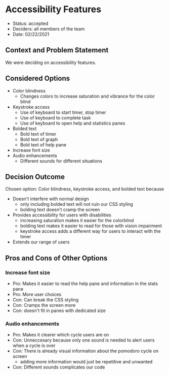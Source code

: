 # Accessibility Features

* Status: accepted
* Deciders: all members of the team
* Date: 02/22/2021

## Context and Problem Statement

We were deciding on accessibility features.

## Considered Options

* Color blindness
  - Changes colors to increase saturation and vibrance for the color blind
* Keystroke access
  - Use of keyboard to start timer, stop timer
  - Use of keyboard to complete task
  - Use of keyboard to open help and statistics panes
* Bolded text
  - Bold text of timer
  - Bold text of graph
  - Bold text of help pane
* Increase font size
* Audio enhancements
  - Different sounds for different situations

## Decision Outcome

Chosen option: Color blindness, keystroke access, and bolded text because

* Doesn't interfere with normal design
  - only including bolded text will not ruin our CSS styling
  - bolding text doesn't cramp the screen
* Provides accessibility for users with disabilities
  - increasing saturation makes it easier for the colorblind
  - bolding text makes it easier to read for those with vision impairment
  - keystroke access adds a different way for users to interact with the timer
* Extends our range of users

## Pros and Cons of Other Options

### Increase font size

* Pro: Makes it easier to read the help pane and information in the stats pane
* Pro: More user choices
* Con: Can break the CSS styling
* Con: Cramps the screen more
* Con: doesn't fit in panes with dedicated size

### Audio enhancements

* Pro: Makes it clearer which cycle users are on
* Con: Unneccesary because only one sound is needed to alert users when a cycle is over
* Con: There is already visual information about the pomodoro cycle on screen
  - adding more information would just be repetitive and unwanted
* Con: Different sounds complicates our code